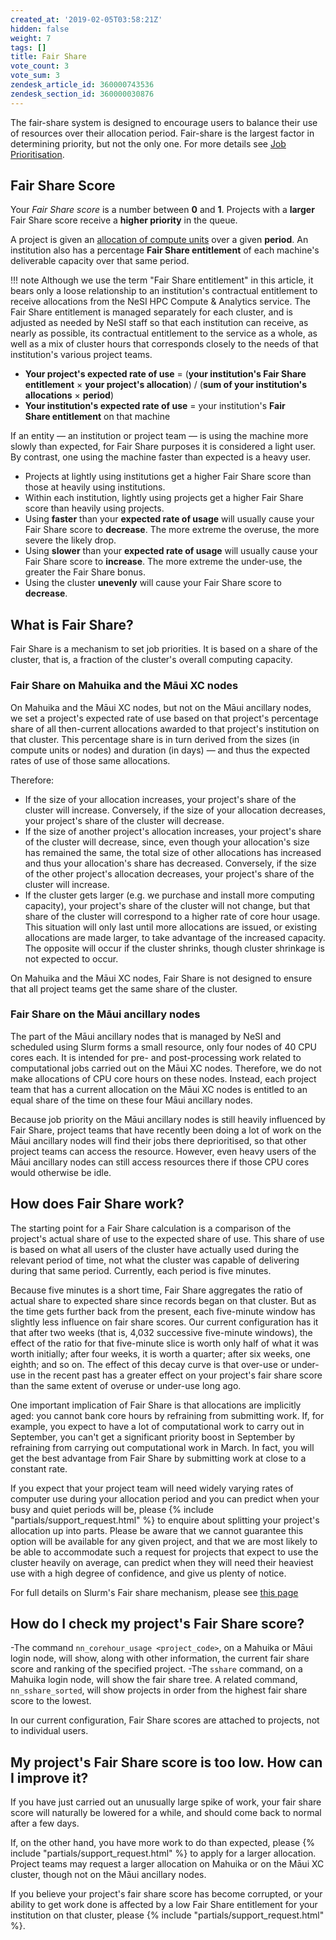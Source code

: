 ```yaml
---
created_at: '2019-02-05T03:58:21Z'
hidden: false
weight: 7
tags: []
title: Fair Share
vote_count: 3
vote_sum: 3
zendesk_article_id: 360000743536
zendesk_section_id: 360000030876
---
```


The fair-share system is designed to encourage users to balance their
use of resources over their allocation period. Fair-share is the largest
factor in determining priority, but not the only one. For more details
see [Job Prioritisation](Job_prioritisation.md).

## Fair Share Score

Your *Fair Share score* is a number between **0** and **1**. Projects
with a **larger** Fair Share score receive a **higher priority** in the
queue.

A project is given an [allocation of compute units](../../Getting_Started/Accounts-Projects_and_Allocations/What_is_an_allocation.md)
over a given **period**. An institution also has a percentage **Fair Share entitlement**
of each machine's deliverable capacity over that same period.

!!! note
     Although we use the term "Fair Share entitlement" in this article, it
     bears only a loose relationship to an institution's contractual
     entitlement to receive allocations from the NeSI HPC Compute &
     Analytics service. The Fair Share entitlement is managed separately
     for each cluster, and is adjusted as needed by NeSI staff so that each
     institution can receive, as nearly as possible, its contractual
     entitlement to the service as a whole, as well as a mix of cluster
     hours that corresponds closely to the needs of that institution's
     various project teams.

- **Your project's expected rate of use** = (**your institution's Fair
    Share entitlement** × **your project's allocation**) / (**sum of
    your institution's allocations** × **period**)
- **Your institution's expected rate of use** = your institution's
    **Fair Share entitlement** on that machine

If an entity — an institution or project team — is using the machine
more slowly than expected, for Fair Share purposes it is considered a
light user. By contrast, one using the machine faster than expected is a
heavy user.

- Projects at lightly using institutions get a higher Fair Share score
    than those at heavily using institutions.
- Within each institution, lightly using projects get a higher Fair
    Share score than heavily using projects.
- Using **faster** than your **expected rate of usage** will usually
    cause your Fair Share score to **decrease**. The more extreme the
    overuse, the more severe the likely drop.
- Using **slower** than your **expected rate of usage** will usually
    cause your Fair Share score to **increase**. The more extreme the
    under-use, the greater the Fair Share bonus.
- Using the cluster **unevenly** will cause your Fair Share score to
    **decrease**.

## What is Fair Share?

Fair Share is a mechanism to set job priorities. It is based on a share
of the cluster, that is, a fraction of the cluster's overall computing
capacity.

### Fair Share on Mahuika and the Māui XC nodes

On Mahuika and the Māui XC nodes, but not on the Māui ancillary nodes,
we set a project's expected rate of use based on that project's
percentage share of all then-current allocations awarded to that
project's institution on that cluster. This percentage share is in turn
derived from the sizes (in compute units or nodes) and duration (in
days) — and thus the expected rates of use of those same allocations.

Therefore:

- If the size of your allocation increases, your project's share of
    the cluster will increase. Conversely, if the size of your
    allocation decreases, your project's share of the cluster will
    decrease.
- If the size of another project's allocation increases, your
    project's share of the cluster will decrease, since, even though
    your allocation's size has remained the same, the total size of
    other allocations has increased and thus your allocation's share has
    decreased. Conversely, if the size of the other project's allocation
    decreases, your project's share of the cluster will increase.
- If the cluster gets larger (e.g. we purchase and install more
    computing capacity), your project's share of the cluster will not
    change, but that share of the cluster will correspond to a higher
    rate of core hour usage. This situation will only last until more
    allocations are issued, or existing allocations are made larger, to
    take advantage of the increased capacity. The opposite will occur if
    the cluster shrinks, though cluster shrinkage is not expected to
    occur.

On Mahuika and the Māui XC nodes, Fair Share is not designed to ensure
that all project teams get the same share of the cluster.

### Fair Share on the Māui ancillary nodes

The part of the Māui ancillary nodes that is
managed by NeSI and scheduled using Slurm forms a small resource,
only four nodes of 40 CPU cores each. It is intended for pre- and
post-processing work related to computational jobs carried out on the
Māui XC nodes. Therefore, we do not make allocations of CPU core hours
on these nodes. Instead, each project team that has a current allocation
on the Māui XC nodes is entitled to an equal share of the time on these
four Māui ancillary nodes.

Because job priority on the Māui ancillary nodes
is still heavily influenced by Fair Share, project teams that have
recently been doing a lot of work on the Māui ancillary nodes will find
their jobs there deprioritised, so that other project teams can access
the resource. However, even heavy users of the Māui ancillary nodes can
still access resources there if those CPU cores would otherwise be idle.

## How does Fair Share work?

The starting point for a Fair Share calculation is a comparison of the
project's actual share of use to the expected share of use. This share
of use is based on what all users of the cluster have actually used
during the relevant period of time, not what the cluster was capable of
delivering during that same period. Currently, each period is five
minutes.

Because five minutes is a short time, Fair Share aggregates the
ratio of actual share to expected share since records began on that
cluster. But as the time gets further back from the present, each
five-minute window has slightly less influence on fair share scores. Our
current configuration has it that after two weeks (that is, 4,032
successive five-minute windows), the effect of the ratio for that
five-minute slice is worth only half of what it was worth initially;
after four weeks, it is worth a quarter; after six weeks, one eighth;
and so on. The effect of this decay curve is that over-use or under-use in
the recent past has a greater effect on your project's fair share score
than the same extent of overuse or under-use long ago.

One important implication of Fair Share is that allocations are
implicitly aged: you cannot bank core hours by refraining from
submitting work. If, for example, you expect to have a lot of
computational work to carry out in September, you can't get a
significant priority boost in September by refraining from carrying out
computational work in March. In fact, you will get the best advantage
from Fair Share by submitting work at close to a constant rate.

If you expect that your project team will need widely varying rates of
computer use during your allocation period and you can predict when your
busy and quiet periods will be, please {% include "partials/support_request.html" %} to enquire
about splitting your project's allocation up into parts. Please be aware
that we cannot guarantee this option will be available for any given
project, and that we are most likely to be able to accommodate such a
request for projects that expect to use the cluster heavily on average,
can predict when they will need their heaviest use with a high degree of
confidence, and give us plenty of notice.

For full details on Slurm's Fair share mechanism, please see [this page](https://slurm.schedmd.com/priority_multifactor.html#fairshare)

## How do I check my project's Fair Share score?

-The command `nn_corehour_usage <project_code>`, on a Mahuika or Māui
    login node, will show, along with other information, the current
    fair share score and ranking of the specified project.
-The `sshare` command, on a Mahuika login node, will show the fair
    share tree. A related command, `nn_sshare_sorted`, will show
    projects in order from the highest fair share score to the lowest.

In our current configuration, Fair Share scores are attached to
projects, not to individual users.

## My project's Fair Share score is too low. How can I improve it?

If you have just carried out an unusually large spike of work, your fair
share score will naturally be lowered for a while, and should come back
to normal after a few days.

If, on the other hand, you have more work to do than expected, please
{% include "partials/support_request.html" %} to apply for a larger allocation. Project
teams may request a larger allocation on Mahuika or on the Māui XC
cluster, though not on the Māui ancillary nodes.

If you believe your project's fair share score has become corrupted, or
your ability to get work done is affected by a low Fair Share
entitlement for your institution on that cluster, please {% include "partials/support_request.html" %}.

